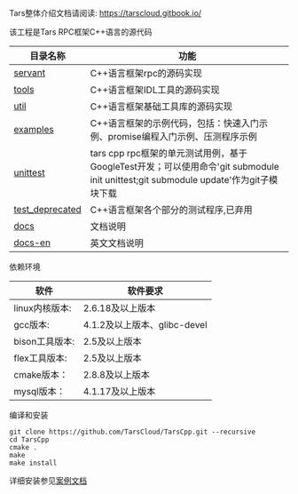 Tars整体介绍文档请阅读: https://tarscloud.gitbook.io/

该工程是Tars RPC框架C++语言的源代码

目录名称 |功能
------------------|----------------
[servant](https://github.com/TarsCloud/TarsCpp/tree/master/servant)      |C++语言框架rpc的源码实现
[tools](https://github.com/TarsCloud/TarsCpp/tree/master/tools)        |C++语言框架IDL工具的源码实现
[util](https://github.com/TarsCloud/TarsCpp/tree/master/util)          |C++语言框架基础工具库的源码实现
[examples](https://github.com/TarsCloud/TarsCpp/tree/master/examples)     |C++语言框架的示例代码，包括：快速入门示例、promise编程入门示例、压测程序示例
[unittest](https://github.com/TarsCloud/tars-unittest/tree/master)      |tars cpp rpc框架的单元测试用例，基于GoogleTest开发；可以使用命令'git submodule init unittest;git submodule update'作为git子模块下载
[test_deprecated](https://github.com/TarsCloud/TarsCpp/tree/master/test)         |C++语言框架各个部分的测试程序,已弃用
[docs](https://github.com/TarsCloud/TarsCpp/tree/master/docs)         |文档说明
[docs-en](https://github.com/TarsCloud/TarsCpp/tree/master/docs-en)      |英文文档说明

依赖环境

软件 |软件要求
------|--------
linux内核版本:      |	2.6.18及以上版本
gcc版本:          	|   4.1.2及以上版本、glibc-devel
bison工具版本:      |	2.5及以上版本
flex工具版本:       |	2.5及以上版本
cmake版本：       	|   2.8.8及以上版本
mysql版本：         |	4.1.17及以上版本

编译和安装
```
git clone https://github.com/TarsCloud/TarsCpp.git --recursive
cd TarsCpp
cmake .
make
make install
```

详细安装参见[案例文档](https://tarscloud.github.io/TarsDocs/an-li/tarscpp/)
